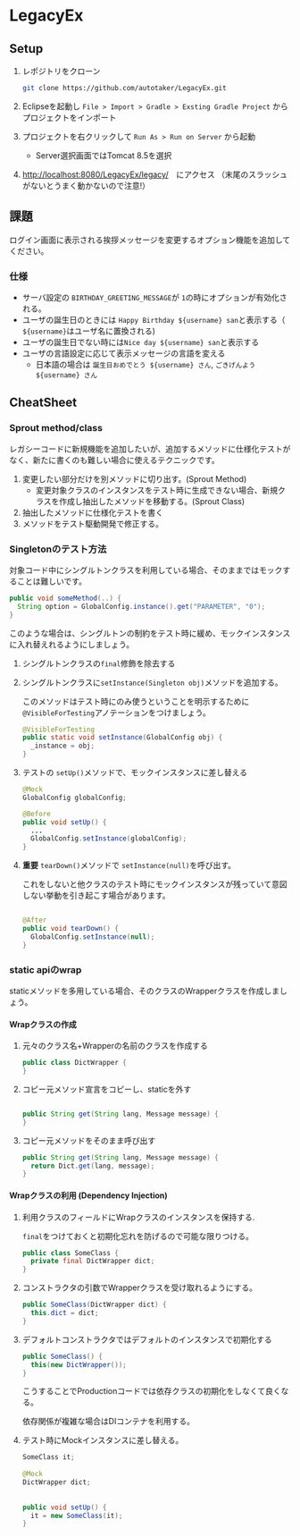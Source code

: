 # LegacyEx

## Setup

1. レポジトリをクローン
   
   ```bash
   git clone https://github.com/autotaker/LegacyEx.git
   ```
2. Eclipseを起動し `File > Import > Gradle > Exsting Gradle Project` からプロジェクトをインポート
3. プロジェクトを右クリックして `Run As > Run on Server` から起動
   - Server選択画面ではTomcat 8.5を選択
4. [http://localhost:8080/LegacyEx/legacy/](http://localhost:8080/LegacyEx/legacy/)　にアクセス
   （末尾のスラッシュがないとうまく動かないので注意!）

## 課題
ログイン画面に表示される挨拶メッセージを変更するオプション機能を追加してください。

### 仕様
- サーバ設定の `BIRTHDAY_GREETING_MESSAGE`が `1`の時にオプションが有効化される。
- ユーザの誕生日のときには `Happy Birthday ${username} san`と表示する（ `${username}`はユーザ名に置換される)
- ユーザの誕生日でない時には`Nice day ${username} san`と表示する
- ユーザの言語設定に応じて表示メッセージの言語を変える
  - 日本語の場合は `誕生日おめでとう ${username} さん`, `ごきげんよう ${username} さん`

## CheatSheet

### Sprout method/class
レガシーコードに新規機能を追加したいが、追加するメソッドに仕様化テストがなく、新たに書くのも難しい場合に使えるテクニックです。

1. 変更したい部分だけを別メソッドに切り出す。(Sprout Method)
   - 変更対象クラスのインスタンスをテスト時に生成できない場合、新規クラスを作成し抽出したメソッドを移動する。(Sprout Class)
2. 抽出したメソッドに仕様化テストを書く
3. メソッドをテスト駆動開発で修正する。

### Singletonのテスト方法
対象コード中にシングルトンクラスを利用している場合、そのままではモックすることは難しいです。

```java
public void someMethod(..) {
  String option = GlobalConfig.instance().get("PARAMETER", "0");
}
```

このような場合は、シングルトンの制約をテスト時に緩め、モックインスタンスに入れ替えれるようにしましょう。

1. シングルトンクラスの`final`修飾を除去する
2. シングルトンクラスに`setInstance(Singleton obj)`メソッドを追加する。
   
   このメソッドはテスト時にのみ使うということを明示するために `@VisibleForTesting`アノテーションをつけましょう。
   
   ```java
   @VisibleForTesting
   public static void setInstance(GlobalConfig obj) {
     _instance = obj;
   }
3. テストの `setUp()`メソッドで、モックインスタンスに差し替える
   
   ```java
   @Mock
   GlobalConfig globalConfig;
   
   @Before
   public void setUp() {
     ...
     GlobalConfig.setInstance(globalConfig);
   }
   ```

4. **重要** `tearDown()`メソッドで `setInstance(null)`を呼び出す。
   
   これをしないと他クラスのテスト時にモックインスタンスが残っていて意図しない挙動を引き起こす場合があります。
   
   ```java
   
   @After
   public void tearDown() {
     GlobalConfig.setInstance(null);
   }
   ```

### static apiのwrap
staticメソッドを多用している場合、そのクラスのWrapperクラスを作成しましょう。

#### Wrapクラスの作成
1. 元々のクラス名+Wrapperの名前のクラスを作成する
   
   ```java
   public class DictWrapper {
   }
   ```

2. コピー元メソッド宣言をコピーし、staticを外す
   
   ```java
   
   public String get(String lang, Message message) {
   }
   ```
   
3. コピー元メソッドをそのまま呼び出す

   ```java
   public String get(String lang, Message message) {
     return Dict.get(lang, message);  
   }
   ```
   
#### Wrapクラスの利用 (Dependency Injection)
1. 利用クラスのフィールドにWrapクラスのインスタンスを保持する.

   `final`をつけておくと初期化忘れを防げるので可能な限りつける。
   
   ```java
   public class SomeClass {
     private final DictWrapper dict;
   }
   ```

2. コンストラクタの引数でWrapperクラスを受け取れるようにする。

   ```java
   public SomeClass(DictWrapper dict) {
     this.dict = dict;
   }
   ```

3. デフォルトコンストラクタではデフォルトのインスタンスで初期化する

   ```java
   public SomeClass() {
     this(new DictWrapper());
   }
   ```
   
   こうすることでProductionコードでは依存クラスの初期化をしなくて良くなる。
   
   依存関係が複雑な場合はDIコンテナを利用する。
   
4. テスト時にMockインスタンスに差し替える。

   ```java
   SomeClass it;
  
   @Mock
   DictWrapper dict;
  
  
   public void setUp() {
     it = new SomeClass(it);
   }
   ```
   
